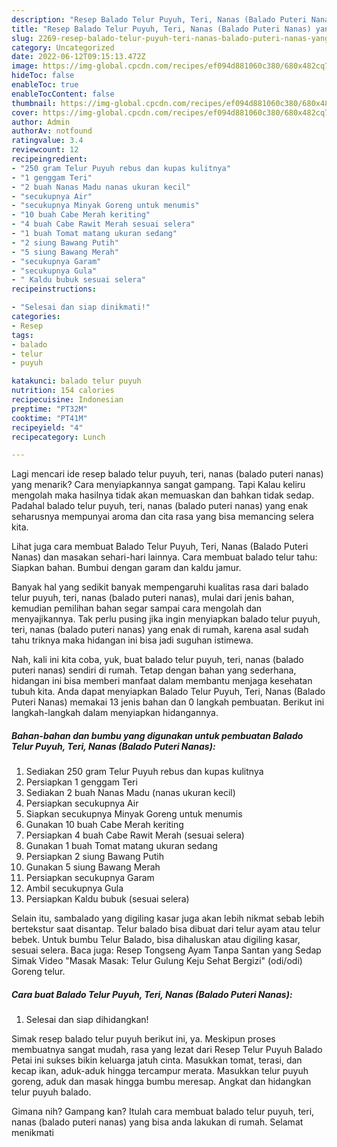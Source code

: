 ```yaml
---
description: "Resep Balado Telur Puyuh, Teri, Nanas (Balado Puteri Nanas) yang Lezat Sekali"
title: "Resep Balado Telur Puyuh, Teri, Nanas (Balado Puteri Nanas) yang Lezat Sekali"
slug: 2269-resep-balado-telur-puyuh-teri-nanas-balado-puteri-nanas-yang-lezat-sekali
category: Uncategorized
date: 2022-06-12T09:15:13.472Z
image: https://img-global.cpcdn.com/recipes/ef094d881060c380/680x482cq70/balado-telur-puyuh-teri-nanas-balado-puteri-nanas-foto-resep-utama.jpg
hideToc: false
enableToc: true
enableTocContent: false
thumbnail: https://img-global.cpcdn.com/recipes/ef094d881060c380/680x482cq70/balado-telur-puyuh-teri-nanas-balado-puteri-nanas-foto-resep-utama.jpg
cover: https://img-global.cpcdn.com/recipes/ef094d881060c380/680x482cq70/balado-telur-puyuh-teri-nanas-balado-puteri-nanas-foto-resep-utama.jpg
author: Admin
authorAv: notfound
ratingvalue: 3.4
reviewcount: 12
recipeingredient:
- "250 gram Telur Puyuh rebus dan kupas kulitnya"
- "1 genggam Teri"
- "2 buah Nanas Madu nanas ukuran kecil"
- "secukupnya Air"
- "secukupnya Minyak Goreng untuk menumis"
- "10 buah Cabe Merah keriting"
- "4 buah Cabe Rawit Merah sesuai selera"
- "1 buah Tomat matang ukuran sedang"
- "2 siung Bawang Putih"
- "5 siung Bawang Merah"
- "secukupnya Garam"
- "secukupnya Gula"
- " Kaldu bubuk sesuai selera"
recipeinstructions:

- "Selesai dan siap dinikmati!"
categories:
- Resep
tags:
- balado
- telur
- puyuh

katakunci: balado telur puyuh 
nutrition: 154 calories
recipecuisine: Indonesian
preptime: "PT32M"
cooktime: "PT41M"
recipeyield: "4"
recipecategory: Lunch

---
```



Lagi mencari ide resep balado telur puyuh, teri, nanas (balado puteri nanas) yang menarik? Cara menyiapkannya sangat gampang. Tapi Kalau keliru mengolah maka hasilnya tidak akan memuaskan dan bahkan tidak sedap. Padahal balado telur puyuh, teri, nanas (balado puteri nanas) yang enak seharusnya mempunyai aroma dan cita rasa yang bisa memancing selera kita.


Lihat juga cara membuat Balado Telur Puyuh, Teri, Nanas (Balado Puteri Nanas) dan masakan sehari-hari lainnya. Cara membuat balado telur tahu: Siapkan bahan. Bumbui dengan garam dan kaldu jamur.

Banyak hal yang sedikit banyak mempengaruhi kualitas rasa dari balado telur puyuh, teri, nanas (balado puteri nanas), mulai dari jenis bahan, kemudian pemilihan bahan segar sampai cara mengolah dan menyajikannya. Tak perlu pusing jika ingin menyiapkan balado telur puyuh, teri, nanas (balado puteri nanas) yang enak di rumah, karena asal sudah tahu triknya maka hidangan ini bisa jadi suguhan istimewa.


Nah, kali ini kita coba, yuk, buat balado telur puyuh, teri, nanas (balado puteri nanas) sendiri di rumah. Tetap dengan bahan yang sederhana, hidangan ini bisa memberi manfaat dalam membantu menjaga kesehatan tubuh kita. Anda dapat menyiapkan Balado Telur Puyuh, Teri, Nanas (Balado Puteri Nanas) memakai 13 jenis bahan dan 0 langkah pembuatan. Berikut ini langkah-langkah dalam menyiapkan hidangannya.

<!--inarticleads1-->

##### Bahan-bahan dan bumbu yang digunakan untuk pembuatan Balado Telur Puyuh, Teri, Nanas (Balado Puteri Nanas):

1. Sediakan 250 gram Telur Puyuh rebus dan kupas kulitnya
1. Persiapkan 1 genggam Teri
1. Sediakan 2 buah Nanas Madu (nanas ukuran kecil)
1. Persiapkan secukupnya Air
1. Siapkan secukupnya Minyak Goreng untuk menumis
1. Gunakan 10 buah Cabe Merah keriting
1. Persiapkan 4 buah Cabe Rawit Merah (sesuai selera)
1. Gunakan 1 buah Tomat matang ukuran sedang
1. Persiapkan 2 siung Bawang Putih
1. Gunakan 5 siung Bawang Merah
1. Persiapkan secukupnya Garam
1. Ambil secukupnya Gula
1. Persiapkan  Kaldu bubuk (sesuai selera)


Selain itu, sambalado yang digiling kasar juga akan lebih nikmat sebab lebih bertekstur saat disantap. Telur balado bisa dibuat dari telur ayam atau telur bebek. Untuk bumbu Telur Balado, bisa dihaluskan atau digiling kasar, sesuai selera. Baca juga: Resep Tongseng Ayam Tanpa Santan yang Sedap Simak Video &#34;Masak Masak: Telur Gulung Keju Sehat Bergizi&#34; (odi/odi) Goreng telur. 

<!--inarticleads2-->

##### Cara buat Balado Telur Puyuh, Teri, Nanas (Balado Puteri Nanas):


1. Selesai dan siap dihidangkan!

Simak resep balado telur puyuh berikut ini, ya. Meskipun proses membuatnya sangat mudah, rasa yang lezat dari Resep Telur Puyuh Balado Petai ini sukses bikin keluarga jatuh cinta. Masukkan tomat, terasi, dan kecap ikan, aduk-aduk hingga tercampur merata. Masukkan telur puyuh goreng, aduk dan masak hingga bumbu meresap. Angkat dan hidangkan telur puyuh balado. 

Gimana nih? Gampang kan? Itulah cara membuat balado telur puyuh, teri, nanas (balado puteri nanas) yang bisa anda lakukan di rumah. Selamat menikmati
